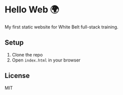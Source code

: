 # Hello Web 🌍

My first static website for White Belt full-stack training.

## Setup
1. Clone the repo
2. Open `index.html` in your browser

## License
MIT
